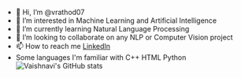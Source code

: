 - 👋 Hi, I’m @vrathod07
- 👀 I’m interested in Machine Learning and Artificial Intelligence
- 🌱 I’m currently learning Natural Language Processing 
- 💞️ I’m looking to collaborate on any NLP or Computer Vision project 
- 📫 How to reach me [LinkedIn](https://www.linkedin.com/in/vaishnavi-rathod-827988192/)
- Some languages I'm familiar with
  C++
  HTML
  Python
  ![Vaishnavi's GitHub stats](https://github-readme-stats.vercel.app/api?username=vrathod07&show_icons=true&theme=radical)
<!---
vrathod07/vrathod07 is a ✨ special ✨ repository because its `README.md` (this file) appears on your GitHub profile.
You can click the Preview link to take a look at your changes.
--->
